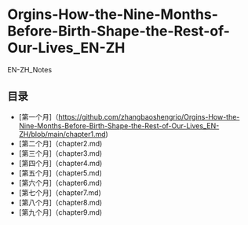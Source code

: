 # Orgins-How-the-Nine-Months-Before-Birth-Shape-the-Rest-of-Our-Lives_EN-ZH

EN-ZH_Notes

## 目录
- [第一个月]（https://github.com/zhangbaoshengrio/Orgins-How-the-Nine-Months-Before-Birth-Shape-the-Rest-of-Our-Lives_EN-ZH/blob/main/chapter1.md)
- [第二个月]（chapter2.md)
- [第三个月]（chapter3.md)
- [第四个月]（chapter4.md)
- [第五个月]（chapter5.md)
- [第六个月]（chapter6.md)
- [第七个月]（chapter7.md)
- [第八个月]（chapter8.md)
- [第九个月]（chapter9.md)
